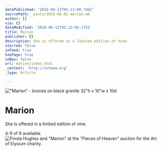 ```yaml
---
datePublished: '2016-08-12T05:12:00.746Z'
sourcePath: _posts/2016-08-02-marion.md
author: []
via: {}
dateModified: '2016-08-12T05:12:00.175Z'
title: Marion
publisher: {}
description: She is offered in a limited edition of nine.
starred: false
inFeed: true
hasPage: true
inNav: false
url: marion/index.html
_context: 'http://schema.org'
_type: Article

---
```

!["Marion" -  bronze on black granite                                                                      32"h x 10"w x 10d](https://imgflo.herokuapp.com/graph/vahj1ThiexotieMo/2c720570a18be42e17e91585d80d9129/croprotate.jpg?cropheight=3600&cropwidth=1265&degrees=0&input=https%3A%2F%2Fthe-grid-user-content.s3-us-west-2.amazonaws.com%2F2674280a-ea1f-41df-93c3-26fe0fdd1861.jpg&x=615&y=0)

# **Marion**

She is offered in a limited edition of nine.

4-9 of 9 available.
![Finola Hughes and "Marion" at the "Pieces of Heaven" auction for the Art of Elysium charity.](https://s3-us-west-2.amazonaws.com/the-grid-img/p/1ea434d17789c5cc7c77fadcb96d0c29353a4d36.png)